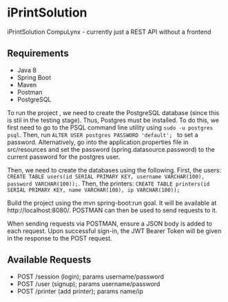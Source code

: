 # iPrintSolution
iPrintSolution CompuLynx - currently just a REST API without a frontend

## Requirements
- Java 8
- Spring Boot
- Maven
- Postman
- PostgreSQL



To run the project , we need to create the PostgreSQL database (since this is stil in the testing stage). Thus, Postgres must be installed. To do this, we first need to go to the PSQL command line utility using ```sudo -u postgres psql```. Then, run ```ALTER USER postgres PASSWORD 'default'; ``` to set a password. Alternatively, go into the application.properties file in src/resources and set the password (spring.datasource.password) to the current password for the postgres user.

Then, we need to create the databases using the following. First, the users:
```CREATE TABLE users(id SERIAL PRIMARY KEY, username VARCHAR(100), password VARCHAR(100));```. Then, the printers:
```CREATE TABLE printers(id SERIAL PRIMARY KEY, name VARCHAR(100), ip VARCHAR(100));```

Build the project using the mvn spring-boot:run goal. It will be available at http://localhost:8080/. POSTMAN can then be used to send requests to it.

When sending requests via POSTMAN, ensure a JSON body is added to each request. Upon successful sign-in, the JWT Bearer Token will be given in the response to the POST request.

## Available Requests
- POST /session (login); params username/password
- POST /user (signup); params username/password
- POST /printer (add printer); params name/ip
